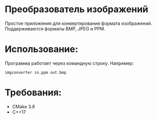 # Преобразователь изображений
Простое приложения для конвертирования формата изображений. Поддерживаются форматы BMP, JPEG и PPM.

# Использование:
Программа работает через командную строку. Например:
```
imgconverter in.ppm out.bmp
```
# Требования:
- CMake 3.8
- C++17
